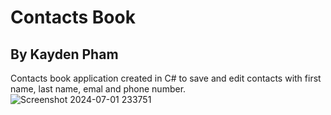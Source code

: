 # Contacts Book
## By Kayden Pham



Contacts book application created in C# to save and edit contacts with first name, last name, emal and phone number.
![Screenshot 2024-07-01 233751](https://github.com/xx90three/Contacts-Book/assets/131922557/1118cdda-9b01-47ca-aa64-e7c6af5dae33)
